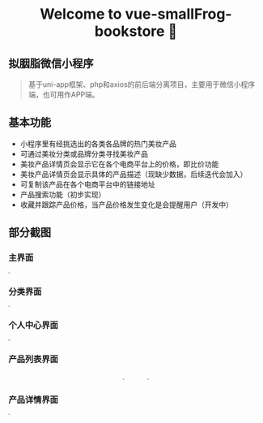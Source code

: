 <h1 align="center">Welcome to vue-smallFrog-bookstore 👋</h1>

## 拟胭脂微信小程序

> 基于uni-app框架、php和axios的前后端分离项目，主要用于微信小程序端，也可用作APP端。

## 基本功能

- 小程序里有经挑选出的各类各品牌的热门美妆产品
- 可通过美妆分类或品牌分类寻找美妆产品
- 美妆产品详情页会显示它在各个电商平台上的价格，即比价功能
- 美妆产品详情页会显示具体的产品描述（现缺少数据，后续迭代会加入）
- 可复制该产品在各个电商平台中的链接地址
- 产品搜索功能（初步实现）
- 收藏并跟踪产品价格，当产品价格发生变化是会提醒用户（开发中）

## 部分截图

###	主界面

<img src="https://s1.ax1x.com/2020/04/17/JVKzuV.th.jpg" style="zoom: 20%;" />

###	分类界面

<img src="https://www.xiaoqw.online/nyz/img/Preview/class.png" style="zoom: 20%;" />

###	个人中心界面

<img src="https://www.xiaoqw.online/nyz/img/Preview/user.png" style="zoom: 20%;" />

###	产品列表界面

<figure class="half" style="text-align: center;">
    <img src="https://www.xiaoqw.online/nyz/img/Preview/list1.png" style="zoom: 20%; margin-right: 10%" />
    <img src="https://www.xiaoqw.online/nyz/img/Preview/list2.png" style="zoom: 20%;" />
</figure>

###	产品详情界面

<img src="https://www.xiaoqw.online/nyz/img/Preview/good.png" style="zoom: 20%;" />
